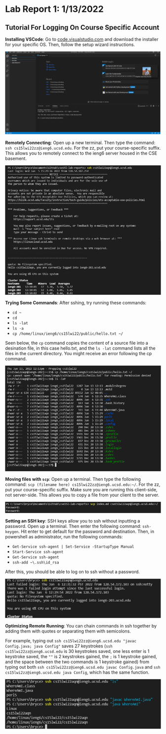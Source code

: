 # Lab Report 1: 1/13/2022

## Tutorial For Logging On Course Specific Account

**Installing VSCode**: Go to [code.visualstudio.com](code.visualstudio.com) and download the installer for your specific OS. Then, follow the setup wizard instructions.

![Image](ScreenshotVSCodeSetup.png)

**Remotely Connecting**: Open up a new terminal. Then type the command: `ssh cs15lwi22zz@ieng6.ucsd.edu`. For the zz, put your course-specific suffix. This allows you to remotely connect to the ieng6 server housed in the CSE basement.

![Image](ScreenshotRemotelyConnecting.png)

**Trying Some Commands**: After sshing, try running these commands:
- `cd ~`
- `cd`
- `ls -lat`
- `ls -a`
- `cp /home/linux/ieng6/cs15lwi22/public/hello.txt ~/`

Seen below, the `cp` command copies the content of a source file into a desination file, in this case hello.txt, and the `ls -lat` command lists all the files in the current directory. You might receive an error following the cp command.

![Image](ScreenshotTryingSomeCommands.png)

**Moving files with `scp`**: Open up a terminal. Then type the following command: `scp (filename here) cs15lwi22zz@ieng6.ucsd.edu:~/`. For the zz, put your course-specific suffix. Make sure you are running this client-side, not server-side. This allows you to copy a file from your client to the server.

![Image](ScreenshotSCP.png)

**Setting an SSH key**: SSH keys allow you to ssh without inputting a password. Open up a terminal. Then enter the following command: `ssh-keygen`. Hit enter to get default for the password and destination. Then, in powershell as administrator, run the following commands:
- `Get-Service ssh-agent | Set-Service -StartupType Manual`
- `Start-Service ssh-agent`
- `Get-Service ssh-agent`
- `ssh-add ~\.ssh\id_rsa`

After this, you should be able to log on to ssh without a password.

![Image](ScreenshotSSHKey.png)

**Optimizing Remote Running**: You can chain commands in ssh together by adding them with quotes or separating them with semicolons.

For example, typing out `ssh cs15lwi22zz@ieng6.ucsd.edu "javac Config.java; java Config"` saves 27 keystrokes (`ssh cs15lwi22zz@ieng6.ucsd.edu` is 30 keystrokes saved, one less enter is 1 keystroke saved, the `""` is 2 keystrokes gained, the `;` is 1 keystroke gained, and the space between the two commands is 1 keystroke gained) from typing out both `ssh cs15lwi22zz@ieng6.ucsd.edu javac Config.java` and `ssh cs15lwi2zz@ieng6.ucsd.edu java Config`, which has the same function. 

![Image](ScreenshotOptimizing.png)
